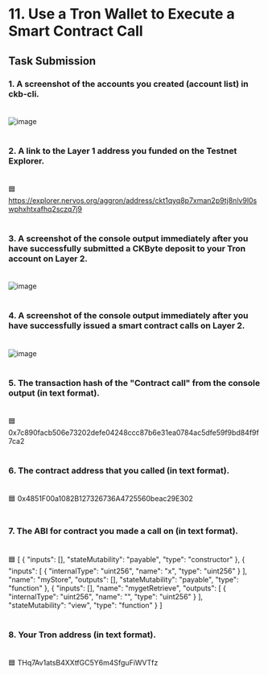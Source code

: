 # 11. Use a Tron Wallet to Execute a Smart Contract Call

## Task Submission

### 1. A screenshot of the accounts you created (account list) in ckb-cli.<br><br>
![image](https://user-images.githubusercontent.com/5003779/130153117-6afb9be7-2fd5-4702-9baa-3a103f27b2ac.png) <br><br>
### 2. A link to the Layer 1 address you funded on the Testnet Explorer.<br><br>
   🟦 https://explorer.nervos.org/aggron/address/ckt1qyq8p7xman2p9tj8nlv9l0swphxhtxafhq2sczq7j9 <br><br>   
### 3. A screenshot of the console output immediately after you have successfully submitted a CKByte deposit to your Tron account on Layer 2.<br><br>
   ![image](https://user-images.githubusercontent.com/5003779/130155007-846a1797-b4b7-4d00-9b06-fd1a399a3e4f.png) <br><br>
### 4. A screenshot of the console output immediately after you have successfully issued a smart contract calls on Layer 2.<br><br>
   ![image](https://user-images.githubusercontent.com/5003779/130154608-b1202d71-b95f-49d9-aeb6-4fe7178971a5.png) <br><br>
### 5. The transaction hash of the "Contract call" from the console output (in text format).<br><br>
   🟦 0x7c890facb506e73202defe04248ccc87b6e31ea0784ac5dfe59f9bd84f9f7ca2 <br><br>
### 6. The contract address that you called (in text format).<br><br>
   🟦 0x4851F00a1082B127326736A4725560beac29E302 <br><br>
### 7. The ABI for contract you made a call on (in text format).<br><br>
   🟦 [
    {
      "inputs": [],
      "stateMutability": "payable",
      "type": "constructor"
    },
    {
      "inputs": [
        {
          "internalType": "uint256",
          "name": "x",
          "type": "uint256"
        }
      ],
      "name": "myStore",
      "outputs": [],
      "stateMutability": "payable",
      "type": "function"
    },
    {
      "inputs": [],
      "name": "mygetRetrieve",
      "outputs": [
        {
          "internalType": "uint256",
          "name": "",
          "type": "uint256"
        }
      ],
      "stateMutability": "view",
      "type": "function"
    }
  ] <br><br>
### 8. Your Tron address (in text format). <br><br>
   🟦 THq7Av1atsB4XXtfGC5Y6m4SfguFiWVTfz <br><br>







